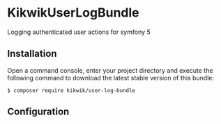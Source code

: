 KikwikUserLogBundle
======================

Logging authenticated user actions for symfony 5


Installation
------------

Open a command console, enter your project directory and execute the
following command to download the latest stable version of this bundle:

```console
$ composer require kikwik/user-log-bundle
```

Configuration
-------------
